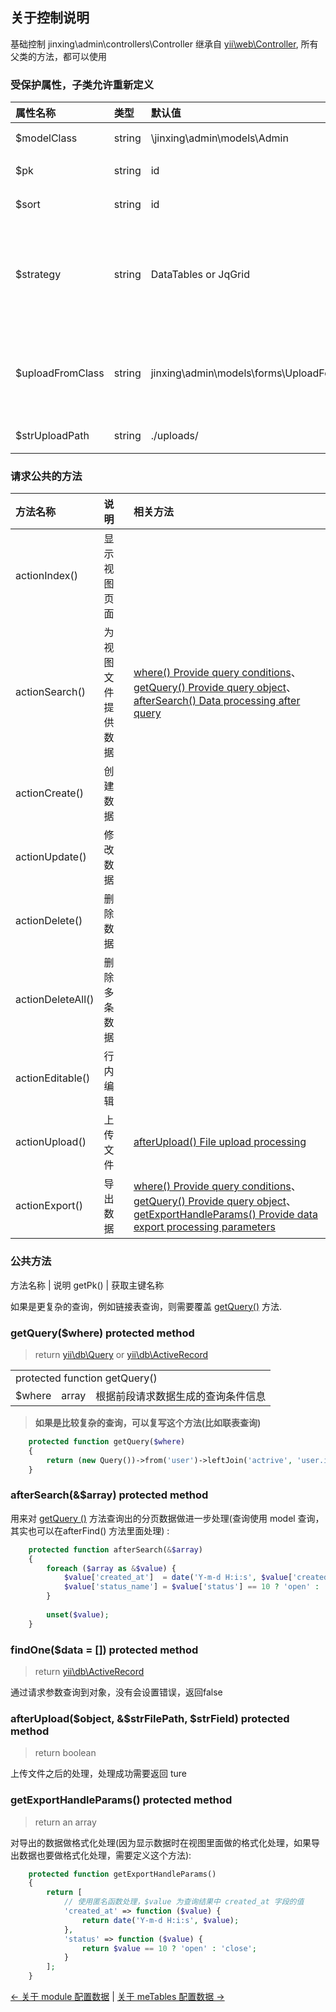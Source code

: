 关于控制说明
----------------------------

基础控制 jinxing\admin\controllers\Controller 继承自 [yii\web\Controller](http://www.yiichina.com/doc/api/2.0/yii-web-controller), 所有父类的方法，都可以使用

### 受保护属性，子类允许重新定义
属性名称 | 类型 | 默认值 | 说明
:----------|:---------|:---------|:-----------
$modelClass| string   | \jinxing\admin\models\Admin  | [数据使用的 model](http://www.yiichina.com/doc/api/2.0/yii-db-activerecord)  
$pk        | string   | id       | model 查询使用的主键key
$sort      | string   | id       | 默认排序使用的字段名称
$strategy  | string   | DataTables or JqGrid| 使用DataTables 显示数据还是JqGrid 使用数据，根据模板视图使用的 js 修改
$uploadFromClass|string| jinxing\admin\models\forms\UploadForm| 上传使用表单验证类(UploadForm 中需要定义上传文件字段和验证类型)
$strUploadPath|string | ./uploads/| 上传文件保存文件地址

### 请求公共的方法
方法名称           | 说明          | 相关方法
:----------------|:------------         |:----------------------------
actionIndex()    | 显示视图页面          |
actionSearch()   | 为视图文件提供数据     | [where() Provide query conditions](#where-public-method)、[getQuery() Provide query object](#getquerywhere-protected-method)、[afterSearch() Data processing after query](#aftersearcharray-protected-method)
actionCreate()   | 创建数据             |
actionUpdate()   | 修改数据             |
actionDelete()   | 删除数据             |
actionDeleteAll()| 删除多条数据          |
actionEditable() | 行内编辑             |
actionUpload()   | 上传文件             | [ afterUpload() File upload processing](#afteruploadobject-strfilepath-strfield-protected-method)
actionExport()   | 导出数据             | [where() Provide query conditions](#where-public-method)、[getQuery() Provide query object](#getquerywhere-protected-method)、[getExportHandleParams() Provide data export processing parameters ](#getexporthandleparams-protected-method)

### 公共方法

方法名称  | 说明
getPk() | 获取主键名称


如果是更复杂的查询，例如链接表查询，则需要覆盖 [getQuery()](#getquerywhere-protected-method) 方法.

### getQuery($where) protected method
> return [yii\db\Query](http://www.yiichina.com/doc/api/2.0/yii-db-query) or [yii\db\ActiveRecord](http://www.yiichina.com/doc/api/2.0/yii-db-activerecord) 

<table>
    <tr>
        <td colspan="3">protected function getQuery() </td>
    </tr>
    <tr>
        <td> $where </td>
        <td> array </td>
        <td> 根据前段请求数据生成的查询条件信息 </td>
    </tr>
</table>

>**如果是比较复杂的查询，可以复写这个方法(比如联表查询)**

```php 
    protected function getQuery($where)
    {
        return (new Query())->from('user')->leftJoin('actrive', 'user.id=active.user_id')->where($where);
    }

```

### afterSearch(&$array) protected method

用来对 [getQuery ()](#getquerywhere-protected-method) 方法查询出的分页数据做进一步处理(查询使用 model 查询，其实也可以在afterFind() 方法里面处理) :

```php
    protected function afterSearch(&$array) 
    {
        foreach ($array as &$value) {
            $value['created_at']  = date('Y-m-d H:i:s', $value['created_at']);
            $value['status_name'] = $value['status'] == 10 ? 'open' : 'close'; 
        }
        
        unset($value);
    }
```

### findOne($data = []) protected method

> return [yii\db\ActiveRecord](http://www.yiichina.com/doc/api/2.0/yii-db-activerecord)

通过请求参数查询到对象，没有会设置错误，返回false

### afterUpload($object, &$strFilePath, $strField) protected method

> return boolean

上传文件之后的处理，处理成功需要返回 ture

### getExportHandleParams() protected method
> return an array

对导出的数据做格式化处理(因为显示数据时在视图里面做的格式化处理，如果导出数据也要做格式化处理，需要定义这个方法):

```php
    protected function getExportHandleParams()
    {
        return [
            // 使用匿名函数处理，$value 为查询结果中 created_at 字段的值
            'created_at' => function ($value) {
                return date('Y-m-d H:i:s', $value);
            },
            'status' => function ($value) {
                return $value == 10 ? 'open' : 'close';
            }
        ];
    }
```

[←  关于 module 配置数据](./module.md) | [ 关于 meTables 配置数据 →](./metables.md)